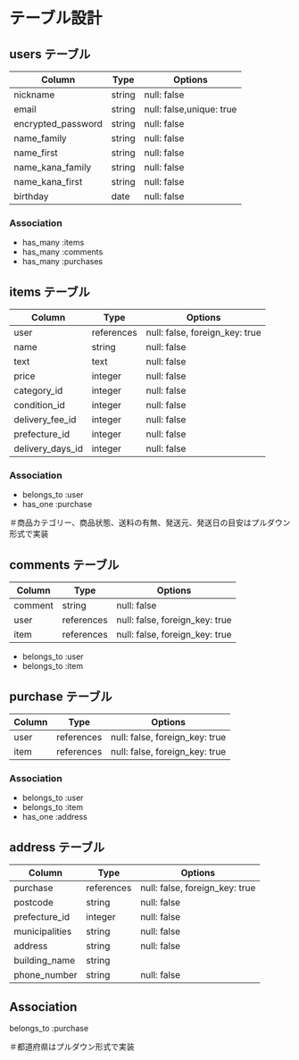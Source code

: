 # テーブル設計

## users テーブル
| Column             | Type       | Options                  |
| ------------------ | ------     | -------------------------|
| nickname           | string     | null: false              | #ユーザー名
| email              | string     | null: false,unique: true | #メールアドレス
| encrypted_password | string     | null: false              | #パスワード
| name_family        | string     | null: false              | #本名(姓,漢字)
| name_first         | string     | null: false              | #本名(名,漢字)
| name_kana_family   | string     | null: false              | #本名(姓,カタカナ)
| name_kana_first    | string     | null: false              | #本名(名,カタカナ) 
| birthday           | date       | null: false              | #生年月日

### Association
- has_many :items
- has_many :comments
- has_many :purchases

## items テーブル
| Column             | Type       | Options                        |
| ------------------ | ---------- | ------------------------------ |
| user               | references | null: false, foreign_key: true |
| name               | string     | null: false                    | #商品名
| text               | text       | null: false                    | #商品説明
| price              | integer    | null: false                    | #値段
| category_id        | integer    | null: false                    | #商品カテゴリー
| condition_id       | integer    | null: false                    | #商品状態
| delivery_fee_id    | integer    | null: false                    | #送料の有無
| prefecture_id      | integer    | null: false                    | #発送元
| delivery_days_id   | integer    | null: false                    | #発送日の目安

### Association
- belongs_to :user
- has_one    :purchase

＃商品カテゴリー、商品状態、送料の有無、発送元、発送日の目安はプルダウン形式で実装

## comments テーブル
| Column  | Type       | Options                        |
| ------- | ---------- | ------------------------------ |
| comment | string     | null: false                    |
| user    | references | null: false, foreign_key: true |
| item    | references | null: false, foreign_key: true |

- belongs_to    :user
- belongs_to    :item

## purchase テーブル
| Column                | Type       | Options                        |
| --------------------  | ---------- | ------------------------------ |
| user                  | references | null: false, foreign_key: true |
| item                  | references | null: false, foreign_key: true |

### Association
- belongs_to    :user
- belongs_to    :item
- has_one :address

## address テーブル
| Column                | Type       | Options                        |
| --------------------  | ---------- | ------------------------------ |
| purchase              | references | null: false, foreign_key: true |
| postcode              | string     | null: false                    | #郵便番号
| prefecture_id         | integer    | null: false                    | #都道府県
| municipalities        | string     | null: false                    | #市町村区
| address               | string     | null: false                    | #番地
| building_name         | string     |                                | #建物名
| phone_number          | string     | null: false                    | #電話番号 

## Association
belongs_to :purchase

＃都道府県はプルダウン形式で実装
